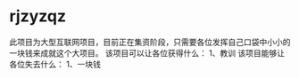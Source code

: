 # rjzyzqz
此项目为大型互联网项目，目前正在集资阶段，只需要各位发挥自己口袋中小小的一块钱来成就这个大项目。   该项目可以让各位获得什么： 1、教训 该项目能够让各位失去什么： 1、一块钱
